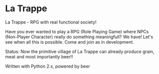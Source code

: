 La Trappe
========

La Trappe - RPG with real functional society!

Have you ever wanted to play a RPG (Role Playing Game) where NPCs (Non-Player Character) really do something meaningfull?
We have! Let's see when all this is possible. Come and join as in development.

Status:
Now the primitive village of La Trappe can already produce grain, meat and most importantly beer!!



Written with Python 2.x, powered by beer
